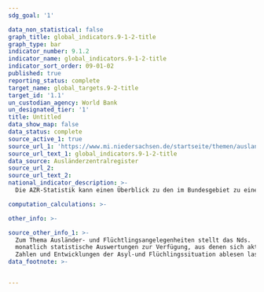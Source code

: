 ```yaml
---
sdg_goal: '1'

data_non_statistical: false
graph_title: global_indicators.9-1-2-title
graph_type: bar
indicator_number: 9.1.2
indicator_name: global_indicators.9-1-2-title
indicator_sort_order: 09-01-02
published: true
reporting_status: complete
target_name: global_targets.9-2-title
target_id: '1.1'
un_custodian_agency: World Bank
un_designated_tier: '1'
title: Untitled
data_show_map: false
data_status: complete
source_active_1: true
source_url_1: 'https://www.mi.niedersachsen.de/startseite/themen/auslanderangelegenheiten/zahlen_daten_fakten/statistische_daten/lagebilder-zu-fluechlings--und-auslaenderangelegenheiten-164283.html'
source_url_text_1: global_indicators.9-1-2-title
data_source: Ausländerzentralregister
source_url_2:
source_url_text_2:
national_indicator_description: >-
  Die AZR-Statistik kann einen Überblick zu den im Bundesgebiet zu einem gewissen Stichtag aufhältigen Vertriebenen aus der Ukraine geben, unterliegt jedoch Schwankungen. Insbesondere aufgrund der bis zum 31.08.2022 geltenden Ausnahme vom Erfordernis einer Aufenthaltserlaubnis ist von einer hohen Anzahl nicht registrierter Personen auszugehen.

computation_calculations: >-

other_info: >-

source_other_info_1: >-
  Zum Thema Ausländer- und Flüchtlingsangelegenheiten stellt das Nds.  Ministerium für Inneres und Sport an [dieser Stelle](https://www.mi.niedersachsen.de/startseite/themen/auslanderangelegenheiten/zahlen_daten_fakten/statistische_daten/lagebilder-zu-fluechlings--und-auslaenderangelegenheiten-164283.html)
  monatlich statistische Auswertungen zur Verfügung, aus denen sich aktuelle
  Zahlen und Entwicklungen der Asyl-und Flüchlingssituation ablesen lassen.
data_footnote: >-


---
```

